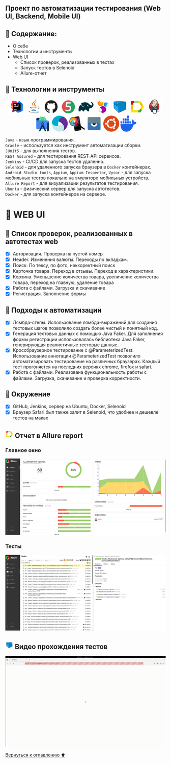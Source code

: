 ## Проект по автоматизации тестирования (Web UI, Backend, Mobile UI)
<a name="Ссылка"></a>

## :maple_leaf: Содержание:

- О себе
- Технологии и инструменты
- Web UI
  - Список проверок, реализованных в тестах
  - Запуск тестов в Selenoid
  - Allure-отчет

## :maple_leaf: Технологии и инструменты

<p align="center">
<a href="https://www.jetbrains.com/idea/"><img src="images/logo/Idea.svg" width="50" height="50"  alt="IDEA"/></a>
<a href="https://www.java.com/"><img src="images/logo/Java.svg" width="50" height="50"  alt="Java"/></a>
<a href="https://github.com/"><img src="images/logo/GitHub.svg" width="50" height="50"  alt="Github"/></a>
<a href="https://junit.org/junit5/"><img src="images/logo/Junit5.svg" width="50" height="50"  alt="JUnit 5"/></a>
<a href="https://gradle.org/"><img src="images/logo/Gradle.svg" width="50" height="50"  alt="Gradle"/></a>
<a href="https://selenide.org/"><img src="images/logo/Selenide.svg" width="50" height="50"  alt="Selenide"/></a>
<a href="https://aerokube.com/selenoid/"><img src="images/logo/Selenoid.svg" width="50" height="50"  alt="Selenoid"/></a>
<a href="https://github.com/allure-framework/allure2"><img src="images/logo/Allure.svg" width="50" height="50"  alt="Allure"/></a>
<a href="https://www.jenkins.io/"><img src="images/logo/Jenkins.svg" width="50" height="50"  alt="Jenkins"/></a>
<a href="https://developer.android.com/"><img src="images/logo/Android Studio.svg" width="50" height="50"  alt="Android Studio"/></a>
<a href="https://appium.io/"><img src="images/logo/Appium.svg" width="50" height="50"  alt="Appium"/></a>
<a href="https://appium.github.io/appium-inspector/2024.12/"><img src="images/logo/appiuninsp1.png" width="50" height="50"  alt="Appium Inspector"/></a>
<a href="https://www.vysor.io/"><img src="images/logo/vysor.png" width="50" height="50"  alt="Vysor"/></a>
<a href="https://ubuntu.com/"><img src="images/logo/Ubuntu1.png" width="50" height="50"  alt="Ubuntu"/></a>
<a href="https://www.docker.com/"><img src="images/logo/docker-mark-blue.png" width="50" height="50"  alt="Docker"/></a>    
</p>

`Java` - язык программирования. \
`Gradle` - используется как инструмент автоматизации сборки.  \
`JUnit5` - для выполнения тестов.\
`REST Assured` - для тестирования REST-API сервисов.\
`Jenkins` - CI/CD для запуска тестов удаленно.\
`Selenoid` - для удаленного запуска браузера в `Docker` контейнерах.\
`Android Studio tools`, `Appium`, `Appium Inspector`, `Vysor` - для запуска мобильных тестов локально на эмуляторе мобильных устройств.\
`Allure Report` - для визуализации результатов тестирования.\
`Ubuntu` - физический сервер для запуска автотестов.\
`Docker` - для запуска контейнеров на сервере.


# :maple_leaf: WEB UI

## :maple_leaf: Список проверок, реализованных в автотестах web

- [x] Авторизация. Проверка на пустой номер
- [x] Header. Изменения валюты. Переходы по вкладкам. 
- [x] Поиск. По тексу, по фото, неккоректный поиск
- [x] Карточка товара. Переход в отзывы. Переход в характеристики.
- [x] Корзина. Уменьшение количества товара, увеличение количества товара, переход на главную, удаление товара
- [x] Работа с файлами. Загрузка и скачивание 
- [x] Регистрация. Заполнение формы

## :maple_leaf: Подходы к автоматизации

- [x] Лямбда-степы. Использование лямбда-выражений для создания тестовых шагов позволило создать более чистый и понятный код. 
- [x] Генерация тестовых данных с помощью Java Faker. Для заполнения формы регистрации использовалась библиотека Java Faker, генерирующая реалистичные тестовые данные.
- [x] Кроссбраузерное тестирование с @ParameterizedTest. Использование аннотации @ParameterizedTest позволило автоматизировать тестирование на различных браузерах. Каждый тест прогоняется на последних версиях chrome, firefox и safari.
- [x] Работа с файлами. Реализована функциональность работы с файлами. Загрузка, скачивание и проверка корректности.

## :maple_leaf: Окружение
- [x] GitHub, Jenkins, сервер на Ubuntu, Docker, Selenoid
- [x] Браузер Safari был также залит в Selenoid, что удобнее и дешевле тестов на маках

## <img src="images/logo/Allure.svg" width="25" height="25"  alt="Allure"/></a> Отчет в  Allure report</a>

###  Главное окно

<p align="center">
<img title="Allure Overview Dashboard" src="images/screens/allure1.jpg">
</p>

###  Тесты

<p align="center">
<img title="Allure Tests" src="images/screens/allure2.jpg">
</p>

## <img src="images/logo/Selenoid.svg" width="25" height="25"  alt="Selenoid"/></a> Видео прохождения тестов
<p align="center">
<img src="/images/video/form.gif" alt="video"/></a>
</p>

[Вернуться к оглавлению ⬆](#Ссылка)
